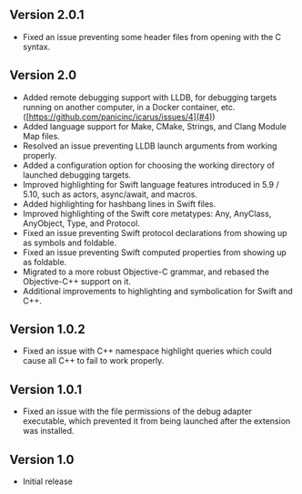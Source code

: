 ## Version 2.0.1

- Fixed an issue preventing some header files from opening with the C syntax.

## Version 2.0

- Added remote debugging support with LLDB, for debugging targets running on another computer, in a Docker container, etc. ([https://github.com/panicinc/icarus/issues/4](#4))
- Added language support for Make, CMake, Strings, and Clang Module Map files.
- Resolved an issue preventing LLDB launch arguments from working properly.
- Added a configuration option for choosing the working directory of launched debugging targets.
- Improved highlighting for Swift language features introduced in 5.9 / 5.10, such as actors, async/await, and macros.
- Added highlighting for hashbang lines in Swift files.
- Improved highlighting of the Swift core metatypes: Any, AnyClass, AnyObject, Type, and Protocol.
- Fixed an issue preventing Swift protocol declarations from showing up as symbols and foldable.
- Fixed an issue preventing Swift computed properties from showing up as foldable.
- Migrated to a more robust Objective-C grammar, and rebased the Objective-C++ support on it.
- Additional improvements to highlighting and symbolication for Swift and C++.

## Version 1.0.2

- Fixed an issue with C++ namespace highlight queries which could cause all C++ to fail to work properly.

## Version 1.0.1

- Fixed an issue with the file permissions of the debug adapter executable, which prevented it from being launched after the extension was installed.

## Version 1.0

- Initial release
